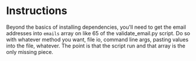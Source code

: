 # Instructions

Beyond the basics of installing dependencies, you'll need to get the email addresses into `emails` array on like 65 of the validate_email.py script. Do so with whatever method you want, file io, command line args, pasting values into the file, whatever. The point is that the script run and that array is the only missing piece.
